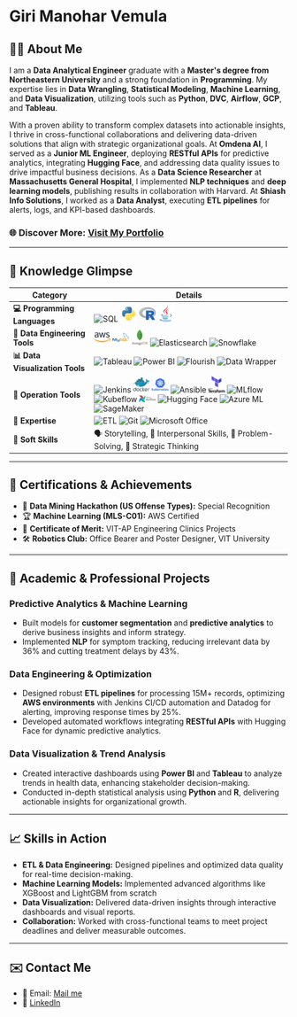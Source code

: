 # Giri Manohar Vemula

## 👨‍💻 About Me

I am a **Data Analytical Engineer** graduate with a **Master's degree from Northeastern University** and a strong foundation in **Programming**. My expertise lies in **Data Wrangling**, **Statistical Modeling**, **Machine Learning**, and **Data Visualization**, utilizing tools such as **Python**, **DVC**, **Airflow**, **GCP**, and **Tableau**. 

With a proven ability to transform complex datasets into actionable insights, I thrive in cross-functional collaborations and delivering data-driven solutions that align with strategic organizational goals. At **Omdena AI**, I served as a **Junior ML Engineer**, deploying **RESTful APIs** for predictive analytics, integrating **Hugging Face**, and addressing data quality issues to drive impactful business decisions. As a **Data Science Researcher** at **Massachusetts General Hospital**, I implemented **NLP techniques** and **deep learning models**, publishing results in collaboration with Harvard. At **Shiash Info Solutions**, I worked as a **Data Analyst**, executing **ETL pipelines** for alerts, logs, and KPI-based dashboards.

### 🌐 Discover More: [**Visit My Portfolio**](https://manoharvit.github.io/Manohar.github.io/)

---
## 🔧 Knowledge Glimpse

| **Category**              | **Details**                                                                                           |
|---------------------------|-------------------------------------------------------------------------------------------------------|
| **💻 Programming Languages** | <img src="https://upload.wikimedia.org/wikipedia/commons/8/87/Sql_data_base_with_logo.png" alt="SQL" width="30"/> <img src="https://raw.githubusercontent.com/devicons/devicon/master/icons/python/python-original.svg" alt="Python" width="30"/> <img src="https://raw.githubusercontent.com/devicons/devicon/master/icons/r/r-original.svg" alt="R" width="30"/> <img src="https://raw.githubusercontent.com/devicons/devicon/master/icons/java/java-original.svg" alt="Java" width="30"/> |
| **🔨 Data Engineering Tools**| <img src="https://raw.githubusercontent.com/devicons/devicon/master/icons/amazonwebservices/amazonwebservices-original-wordmark.svg" alt="AWS" width="30"/> <img src="https://raw.githubusercontent.com/devicons/devicon/master/icons/mysql/mysql-original-wordmark.svg" alt="MySQL" width="30"/> <img src="https://raw.githubusercontent.com/devicons/devicon/master/icons/mongodb/mongodb-original-wordmark.svg" alt="MongoDB" width="30"/> <img src="https://upload.wikimedia.org/wikipedia/commons/thumb/f/f4/Elasticsearch_logo.svg/1920px-Elasticsearch_logo.svg.png" alt="Elasticsearch" width="30"/> <img src="https://upload.wikimedia.org/wikipedia/commons/f/ff/Snowflake_Logo.svg" alt="Snowflake" width="30"/> |
| **📊 Data Visualization Tools** | <img src="https://img.shields.io/badge/Tableau-E97627?style=for-the-badge&logo=Tableau&logoColor=white" alt="Tableau" width="30"/> <img src="https://img.shields.io/badge/PowerBI-F2C811?style=for-the-badge&logo=Power%20BI&logoColor=white" alt="Power BI" width="30"/> <img src="https://www.flourish.studio/logo.svg" alt="Flourish" width="30"/> <img src="https://upload.wikimedia.org/wikipedia/commons/7/7d/Datawrapper_Logo.png" alt="Data Wrapper" width="30"/> |
| **🔧 Operation Tools**   | <img src="https://www.jenkins.io/images/logos/jenkins/jenkins.svg" alt="Jenkins" width="30"/> <img src="https://raw.githubusercontent.com/devicons/devicon/master/icons/docker/docker-original-wordmark.svg" alt="Docker" width="30"/> <img src="https://raw.githubusercontent.com/devicons/devicon/master/icons/kubernetes/kubernetes-plain-wordmark.svg" alt="Kubernetes" width="30"/> <img src="https://upload.wikimedia.org/wikipedia/commons/2/24/Ansible_logo.svg" alt="Ansible" width="30"/> <img src="https://raw.githubusercontent.com/devicons/devicon/master/icons/terraform/terraform-original-wordmark.svg" alt="Terraform" width="30"/> <img src="https://upload.wikimedia.org/wikipedia/commons/0/0c/MLflow_logo.svg" alt="MLflow" width="30"/>  <img src="https://upload.wikimedia.org/wikipedia/commons/1/13/Kubeflow_Logo_2-color_Positive.png" alt="Kubeflow" width="30"/> <img src="https://raw.githubusercontent.com/apache/airflow/main/docs/apache-airflow/img/logos/wordmark_1.png" alt="Airflow" width="30"/> <img src="https://huggingface.co/front/assets/huggingface_logo-noborder.svg" alt="Hugging Face" width="30"/> <img src="https://upload.wikimedia.org/wikipedia/commons/a/a8/Microsoft_Azure_Logo.svg" alt="Azure ML" width="30"/> <img src="https://d1.awsstatic.com/Digital%20Marketing/MLCompetency/Badge/SageMaker_CompetencyBadge.b8d99f601c2f9bd163c24694fefc8b779d3a7a8d.png" alt="SageMaker" width="30"/> |
| **📂 Expertise**             | <img src="https://upload.wikimedia.org/wikipedia/commons/4/48/ETL_Icon.png" alt="ETL" width="30"/> <img src="https://img.shields.io/badge/DVC-945DD6?style=for-the-badge&logo=dvc&logoColor=white" alt="Git" width="30"/> <img src="https://img.shields.io/badge/Microsoft-666666?style=for-the-badge&logo=microsoft&logoColor=white" alt="Microsoft Office" width="30"/> |
| **🤝 Soft Skills**           | 🗣️ Storytelling, 🤝 Interpersonal Skills, 🧩 Problem-Solving, 🧠 Strategic Thinking                  |


---

## 📜 Certifications & Achievements

- 🏅 **Data Mining Hackathon (US Offense Types):** Special Recognition
- 🏆 **Machine Learning (MLS-C01):** AWS Certified
- 🏅 **Certificate of Merit:** VIT-AP Engineering Clinics Projects
- 🛠️ **Robotics Club:** Office Bearer and Poster Designer, VIT University

---

## 📂 Academic & Professional Projects

### Predictive Analytics & Machine Learning
- Built models for **customer segmentation** and **predictive analytics** to derive business insights and inform strategy.
- Implemented **NLP** for symptom tracking, reducing irrelevant data by 36% and cutting treatment delays by 43%.

### Data Engineering & Optimization
- Designed robust **ETL pipelines** for processing 15M+ records, optimizing **AWS environments** with Jenkins CI/CD automation and Datadog for alerting, improving response times by 25%.
- Developed automated workflows integrating **RESTful APIs** with Hugging Face for dynamic predictive analytics.

### Data Visualization & Trend Analysis
- Created interactive dashboards using **Power BI** and **Tableau** to analyze trends in health data, enhancing stakeholder decision-making.
- Conducted in-depth statistical analysis using **Python** and **R**, delivering actionable insights for organizational growth.

---

## 📈 Skills in Action

- **ETL & Data Engineering:** Designed pipelines and optimized data quality for real-time decision-making.
- **Machine Learning Models:** Implemented advanced algorithms like XGBoost and LightGBM from scratch
- **Data Visualization:** Delivered data-driven insights through interactive dashboards and visual reports.
- **Collaboration:** Worked with cross-functional teams to meet project deadlines and deliver measurable outcomes.

---

## ✉️ Contact Me

- 📧 Email: [Mail me](mailto:vemula.gi@northeastern.edu)
- 🔗 [LinkedIn](https://linkedin.com/in/manohar511/)
